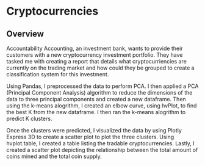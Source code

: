 # Cryptocurrencies

## Overview
  Accountability Accounting, an investment bank, wants to provide their customers with a new cryptocurrency investment portfolio.  They have tasked me with creating a report that details what cryptocurriencies are currently on the trading market and how could they be grouped to create a classification system for this investment.
  
  Using Pandas, I preprocessed the data to perform PCA. I then applied a PCA (Principal Component Analysis) algorithm to reduce the dimensions of the data to three principal components and created a new dataframe.  Then using the k-means alogrithm, I created an elbow curve, using hvPlot, to find the best K from the new dataframe. I then ran the k-means alogrithm to predict K clusters.  
  
  Once the clusters were predicted, I visualized the data by using Plotly Express 3D to create a scatter plot to plot the three clusters.  Using hvplot.table, I created a table listing the tradable cryptocurrencies. Lastly, I created a scatter plot depicting the relationship between the total amount of coins mined and the total coin  supply.
